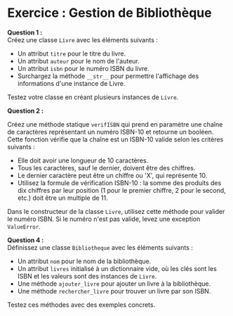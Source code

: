# Exercice : Gestion de Bibliothèque

**Question 1 :**  
Créez une classe `Livre` avec les éléments suivants :

- Un attribut `titre` pour le titre du livre.
- Un attribut `auteur` pour le nom de l'auteur.
- Un attribut `isbn` pour le numéro ISBN du livre.
- Surchargez la méthode `__str__` pour permettre l'affichage des informations d'une instance de Livre.

Testez votre classe en créant plusieurs instances de `Livre`.

**Question 2 :**  

Créez une méthode statique `verifISBN` qui prend en paramètre une chaîne de caractères représentant un numéro ISBN-10 et retourne un booléen. Cette fonction vérifie que la chaîne est un ISBN-10 valide selon les critères suivants :

- Elle doit avoir une longueur de 10 caractères.
- Tous les caractères, sauf le dernier, doivent être des chiffres.
- Le dernier caractère peut être un chiffre ou 'X', qui représente 10.
- Utilisez la formule de vérification ISBN-10 : la somme des produits des dix chiffres par leur position (1 pour le premier chiffre, 2 pour le second, etc.) doit être un multiple de 11.

Dans le constructeur de la classe `Livre`, utilisez cette méthode pour valider le numéro ISBN. Si le numéro n'est pas valide, levez une exception `ValueError`.

**Question 4 :**  
Définissez une classe `Bibliotheque` avec les éléments suivants :

- Un attribut `nom` pour le nom de la bibliothèque.
- Un attribut `livres` initialisé à un dictionnaire vide, où les clés sont les ISBN et les valeurs sont des instances de `Livre`.
- Une méthode `ajouter_livre` pour ajouter un livre à la bibliothèque.
- Une méthode `rechercher_livre` pour trouver un livre par son ISBN.

Testez ces méthodes avec des exemples concrets.

